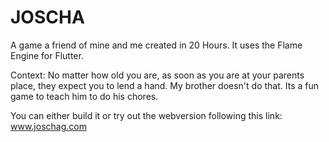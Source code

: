 # JOSCHA

A game a friend of mine and me created in 20 Hours. 
It uses the Flame Engine for Flutter. 

Context:
No matter how old you are, as soon as you are at your parents place, they expect you to lend a hand. 
My brother doesn't do that. Its a fun game to teach him to do his chores. 

You can either build it or try out the webversion following this link: www.joschag.com
